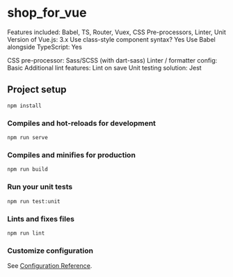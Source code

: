 # shop_for_vue
Features included:
Babel, TS, Router, Vuex, CSS Pre-processors, Linter, Unit
Version of Vue.js: 3.x
Use class-style component syntax? Yes
Use Babel alongside TypeScript: Yes

CSS pre-processor: Sass/SCSS (with dart-sass)
Linter / formatter config: Basic
Additional lint features: Lint on save
Unit testing solution: Jest

## Project setup
```
npm install
```

### Compiles and hot-reloads for development
```
npm run serve
```

### Compiles and minifies for production
```
npm run build
```

### Run your unit tests
```
npm run test:unit
```

### Lints and fixes files
```
npm run lint
```

### Customize configuration
See [Configuration Reference](https://cli.vuejs.org/config/).
